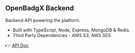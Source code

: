 ## OpenBadgX Backend

Backend API powering the platform.  
- Built with TypeScript, Node, Express, MongoDB & Redis.  
- Third Party Dependencies - AWS S3, AWS SES

👉 [API Doc](https://documenter.getpostman.com/view/16155851/2s93Jrw514)